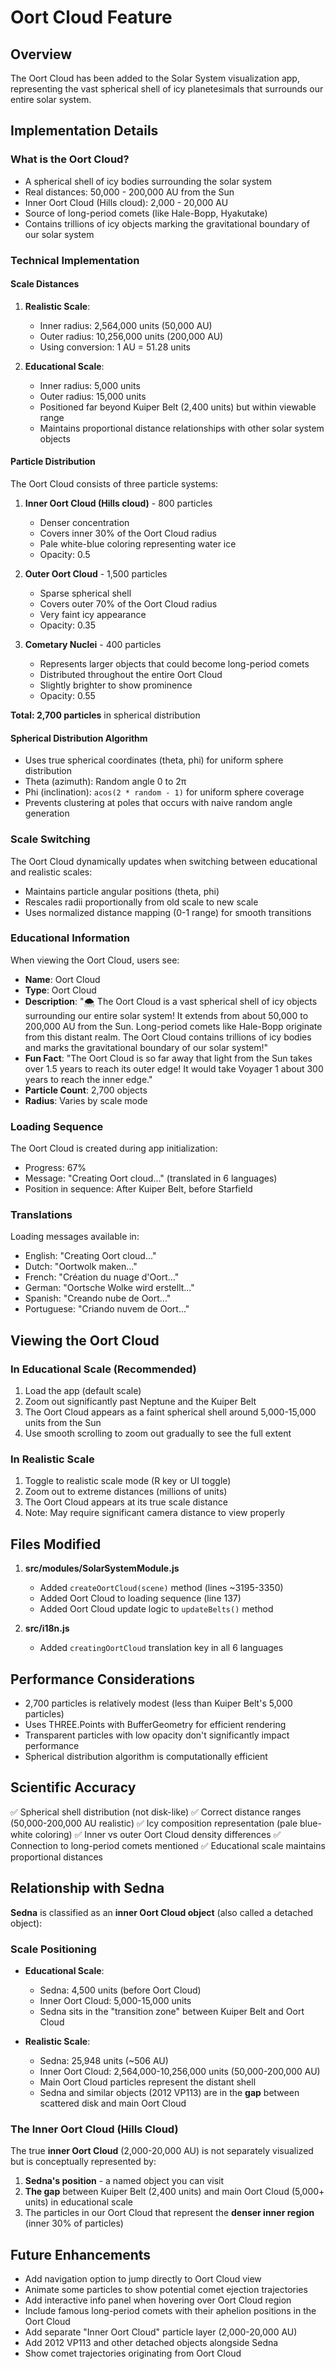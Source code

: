 # Oort Cloud Feature

## Overview
The Oort Cloud has been added to the Solar System visualization app, representing the vast spherical shell of icy planetesimals that surrounds our entire solar system.

## Implementation Details

### What is the Oort Cloud?
- A spherical shell of icy bodies surrounding the solar system
- Real distances: 50,000 - 200,000 AU from the Sun
- Inner Oort Cloud (Hills cloud): 2,000 - 20,000 AU
- Source of long-period comets (like Hale-Bopp, Hyakutake)
- Contains trillions of icy objects marking the gravitational boundary of our solar system

### Technical Implementation

#### Scale Distances
1. **Realistic Scale**: 
   - Inner radius: 2,564,000 units (50,000 AU)
   - Outer radius: 10,256,000 units (200,000 AU)
   - Using conversion: 1 AU = 51.28 units

2. **Educational Scale**:
   - Inner radius: 5,000 units
   - Outer radius: 15,000 units
   - Positioned far beyond Kuiper Belt (2,400 units) but within viewable range
   - Maintains proportional distance relationships with other solar system objects

#### Particle Distribution
The Oort Cloud consists of three particle systems:

1. **Inner Oort Cloud (Hills cloud)** - 800 particles
   - Denser concentration
   - Covers inner 30% of the Oort Cloud radius
   - Pale white-blue coloring representing water ice
   - Opacity: 0.5

2. **Outer Oort Cloud** - 1,500 particles
   - Sparse spherical shell
   - Covers outer 70% of the Oort Cloud radius
   - Very faint icy appearance
   - Opacity: 0.35

3. **Cometary Nuclei** - 400 particles
   - Represents larger objects that could become long-period comets
   - Distributed throughout the entire Oort Cloud
   - Slightly brighter to show prominence
   - Opacity: 0.55

**Total: 2,700 particles** in spherical distribution

#### Spherical Distribution Algorithm
- Uses true spherical coordinates (theta, phi) for uniform sphere distribution
- Theta (azimuth): Random angle 0 to 2π
- Phi (inclination): `acos(2 * random - 1)` for uniform sphere coverage
- Prevents clustering at poles that occurs with naive random angle generation

### Scale Switching
The Oort Cloud dynamically updates when switching between educational and realistic scales:
- Maintains particle angular positions (theta, phi)
- Rescales radii proportionally from old scale to new scale
- Uses normalized distance mapping (0-1 range) for smooth transitions

### Educational Information
When viewing the Oort Cloud, users see:
- **Name**: Oort Cloud
- **Type**: Oort Cloud
- **Description**: "🌨️ The Oort Cloud is a vast spherical shell of icy objects surrounding our entire solar system! It extends from about 50,000 to 200,000 AU from the Sun. Long-period comets like Hale-Bopp originate from this distant realm. The Oort Cloud contains trillions of icy bodies and marks the gravitational boundary of our solar system!"
- **Fun Fact**: "The Oort Cloud is so far away that light from the Sun takes over 1.5 years to reach its outer edge! It would take Voyager 1 about 300 years to reach the inner edge."
- **Particle Count**: 2,700 objects
- **Radius**: Varies by scale mode

### Loading Sequence
The Oort Cloud is created during app initialization:
- Progress: 67%
- Message: "Creating Oort cloud..." (translated in 6 languages)
- Position in sequence: After Kuiper Belt, before Starfield

### Translations
Loading messages available in:
- English: "Creating Oort cloud..."
- Dutch: "Oortwolk maken..."
- French: "Création du nuage d'Oort..."
- German: "Oortsche Wolke wird erstellt..."
- Spanish: "Creando nube de Oort..."
- Portuguese: "Criando nuvem de Oort..."

## Viewing the Oort Cloud

### In Educational Scale (Recommended)
1. Load the app (default scale)
2. Zoom out significantly past Neptune and the Kuiper Belt
3. The Oort Cloud appears as a faint spherical shell around 5,000-15,000 units from the Sun
4. Use smooth scrolling to zoom out gradually to see the full extent

### In Realistic Scale
1. Toggle to realistic scale mode (R key or UI toggle)
2. Zoom out to extreme distances (millions of units)
3. The Oort Cloud appears at its true scale distance
4. Note: May require significant camera distance to view properly

## Files Modified
1. **src/modules/SolarSystemModule.js**
   - Added `createOortCloud(scene)` method (lines ~3195-3350)
   - Added Oort Cloud to loading sequence (line 137)
   - Added Oort Cloud update logic to `updateBelts()` method

2. **src/i18n.js**
   - Added `creatingOortCloud` translation key in all 6 languages

## Performance Considerations
- 2,700 particles is relatively modest (less than Kuiper Belt's 5,000 particles)
- Uses THREE.Points with BufferGeometry for efficient rendering
- Transparent particles with low opacity don't significantly impact performance
- Spherical distribution algorithm is computationally efficient

## Scientific Accuracy
✅ Spherical shell distribution (not disk-like)
✅ Correct distance ranges (50,000-200,000 AU realistic)
✅ Icy composition representation (pale blue-white coloring)
✅ Inner vs outer Oort Cloud density differences
✅ Connection to long-period comets mentioned
✅ Educational scale maintains proportional distances

## Relationship with Sedna

**Sedna** is classified as an **inner Oort Cloud object** (also called a detached object):

### Scale Positioning
- **Educational Scale**:
  - Sedna: 4,500 units (before Oort Cloud)
  - Inner Oort Cloud: 5,000-15,000 units
  - Sedna sits in the "transition zone" between Kuiper Belt and Oort Cloud

- **Realistic Scale**:
  - Sedna: 25,948 units (~506 AU)
  - Inner Oort Cloud: 2,564,000-10,256,000 units (50,000-200,000 AU)
  - Main Oort Cloud particles represent the distant shell
  - Sedna and similar objects (2012 VP113) are in the **gap** between scattered disk and main Oort Cloud

### The Inner Oort Cloud (Hills Cloud)
The true **inner Oort Cloud** (2,000-20,000 AU) is not separately visualized but is conceptually represented by:
1. **Sedna's position** - a named object you can visit
2. **The gap** between Kuiper Belt (2,400 units) and main Oort Cloud (5,000+ units) in educational scale
3. The particles in our Oort Cloud that represent the **denser inner region** (inner 30% of particles)

## Future Enhancements
- Add navigation option to jump directly to Oort Cloud view
- Animate some particles to show potential comet ejection trajectories
- Add interactive info panel when hovering over Oort Cloud region
- Include famous long-period comets with their aphelion positions in the Oort Cloud
- Add separate "Inner Oort Cloud" particle layer (2,000-20,000 AU)
- Add 2012 VP113 and other detached objects alongside Sedna
- Show comet trajectories originating from Oort Cloud
